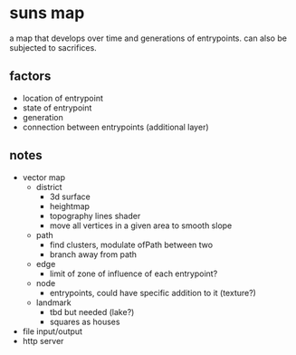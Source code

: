 # suns map

a map that develops over time and generations of entrypoints. can also be subjected to sacrifices.

## factors

- location of entrypoint
- state of entrypoint
- generation
- connection between entrypoints (additional layer)

## notes

- vector map
    - district
        - 3d surface
        - heightmap
        - topography lines shader
        - move all vertices in a given area to smooth slope
    - path
        - find clusters, modulate ofPath between two
        - branch away from path
    - edge
        - limit of zone of influence of each entrypoint?
    - node
        - entrypoints, could have specific addition to it (texture?)
    - landmark
        - tbd but needed (lake?)
        - squares as houses
- file input/output
- http server